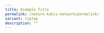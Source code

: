 ```yaml
---
title: Example Title
permalink: /nature-kakis-network/permalink/
variant: tiptap
description: ""
---
```

